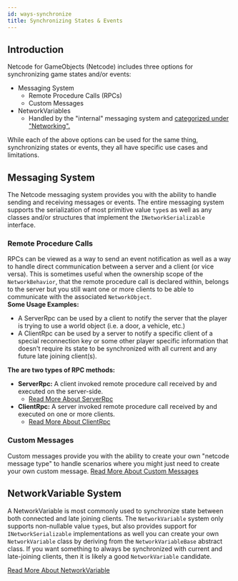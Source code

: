 ```yaml
---
id: ways-synchronize
title: Synchronizing States & Events
---
```


## Introduction
Netcode for GameObjects (Netcode) includes three options for synchronizing game states and/or events:
- Messaging System
    - Remote Procedure Calls (RPCs)
    - Custom Messages
- NetworkVariables
    - Handled by the "internal" messaging system and [categorized under "Networking".](../basics/networkvariable.md)

While each of the above options can be used for the same thing, synchronizing states or events, they all have specific use cases and limitations. 

## Messaging System
The Netcode messaging system provides you with the ability to handle sending and receiving messages or events.  The entire messaging system supports the serialization of most primitive value `type`s as well as any classes and/or structures that implement the `INetworkSerializable` interface.

### Remote Procedure Calls
RPCs can be viewed as a way to send an event notification as well as a way to handle direct communication between a server and a client (or vice versa).  This is sometimes useful when the ownership scope of the `NetworkBehavior`, that the remote procedure call is declared within, belongs to the server but you still want one or more clients to be able to communicate with the associated `NetworkObject`.  
**Some Usage Examples:**
- A ServerRpc can be used by a client to notify the server that the player is trying to use a world object (i.e. a door, a vehicle, etc.)
- A ClientRpc can be used by a server to notify a specific client of a special reconnection key or some other player specific information that doesn't require its state to be synchronized with all current and any future late joining client(s).

**The are two types of RPC methods:**
- **ServerRpc:** A client invoked remote procedure call received by and executed on the server-side.
    - [Read More About ServerRpc](../advanced-topics/message-system/serverrpc.md)
- **ClientRpc:** A server invoked remote procedure call received by and executed on one or more clients.
    - [Read More About ClientRpc](../advanced-topics/message-system/clientrpc.md)

### Custom Messages
Custom messages provide you with the ability to create your own "netcode message type" to handle scenarios where you might just need to create your own custom message.
[Read More About Custom Messages](../advanced-topics/message-system/custom-messages.md)

## NetworkVariable System
A NetworkVariable is most commonly used to synchronize state between both connected and late joining clients. The `NetworkVariable` system only supports non-nullable value `type`s, but also provides support for `INetworkSerializable` implementations as well you can create your own `NetworkVariable` class by deriving from the `NetworkVariableBase` abstract class. If you want something to always be synchronized with current and late-joining clients, then it is likely a good `NetworkVariable` candidate.

[Read More About NetworkVariable](../basics/networkvariable.md)
